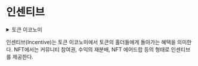 # 인센티브

<details>

<summary>토큰 이코노미</summary>



</details>

인센티브(Incentive)는 토큰 이코노미에서 토큰의 홀더들에게 돌아가는 혜택을 의미한다. NFT에서는 커뮤니티 참여권, 수익의 재분배, NFT 에어드랍 등의 형태로 인센티브를 제공한다.
